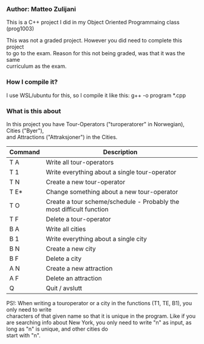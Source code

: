 ### Author: Matteo Zulijani

This is a C++ project I did in my Object Oriented Programmaing class (prog1003)

This was not a graded project. However you did need to complete this project  
to go to the exam. Reason for this not being graded, was that it was the same  
curriculum as the exam.

### How I compile it?
I use WSL/ubuntu for this, so I compile it like this: g++ -o program *.cpp

### What is this about
In this project you have Tour-Operators ("turoperatorer" in Norwegian), Cities ("Byer"),  
and Attractions ("Attraksjoner") in the Cities.

| Command | Description |
|---------|------------|
| T A  | Write all tour-operators |
| T 1  | Write everything about a single tour-operator |
| T N  | Create a new tour-operator |
| T E* | Change something about a new tour-operator |
| T O  | Create a tour scheme/schedule - Probably the most difficult function |
| T F  | Delete a tour-operator |
| B A  | Write all cities |
| B 1  | Write everything about a single city |
| B N  | Create a new city |
| B F  | Delete a city |
| A N  | Create a new attraction |
| A F  | Delete an attraction |
| Q    | Quit / avslutt |


PS!: When writing a touroperator or a city in the functions (T1, TE, B1), you only need to write  
     characters of that given name so that it is unique in the program. Like if you are searching info
     about New York, you only need to write "n" as input, as long as "n" is unique, and other cities do  
     start with "n".
